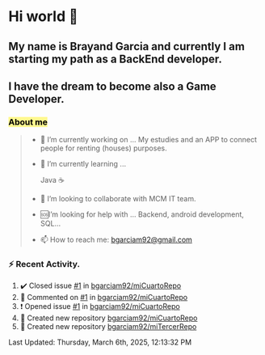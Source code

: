 # Hi world 👋

  

## My name is Brayand Garcia and currently I am starting my path as a BackEnd developer.  

## I have the dream to become also a Game Developer. 

  
### <font color="#000000"><span style="background:#fff88f">About me</span></font>
> 
> - 🔭 I’m currently working on ... My estudies and an APP to connect people for renting (houses) purposes.
> 
> - 🌱 I’m currently learning ... 
> 
>	Java ☕
> 
> - 👯 I’m looking to collaborate with MCM IT team.
> 
>  - 🆘I’m looking for help with ... Backend, android development, SQL...
>    
> - 📫 How to reach me: bgarciam92@gmail.com
> 
> 

### :zap: Recent Activity.

<!--RECENT_ACTIVITY:start-->
1. ✔️ Closed issue [#1](https://github.com/bgarciam92/miCuartoRepo/issues/1) in [bgarciam92/miCuartoRepo](https://github.com/bgarciam92/miCuartoRepo)<br>
2. 💬 Commented on [#1](https://github.com/bgarciam92/miCuartoRepo/issues/1#issuecomment-2702622991) in [bgarciam92/miCuartoRepo](https://github.com/bgarciam92/miCuartoRepo)<br>
3. ❗️ Opened issue [#1](https://github.com/bgarciam92/miCuartoRepo/issues/1) in [bgarciam92/miCuartoRepo](https://github.com/bgarciam92/miCuartoRepo)<br>
4. 📔 Created new repository [bgarciam92/miCuartoRepo](https://github.com/bgarciam92/miCuartoRepo)<br>
5. 📔 Created new repository [bgarciam92/miTercerRepo](https://github.com/bgarciam92/miTercerRepo)<br>
<!--RECENT_ACTIVITY:end-->

<!--RECENT_ACTIVITY:last_update-->
Last Updated: Thursday, March 6th, 2025, 12:13:32 PM
<!--RECENT_ACTIVITY:last_update_end-->
